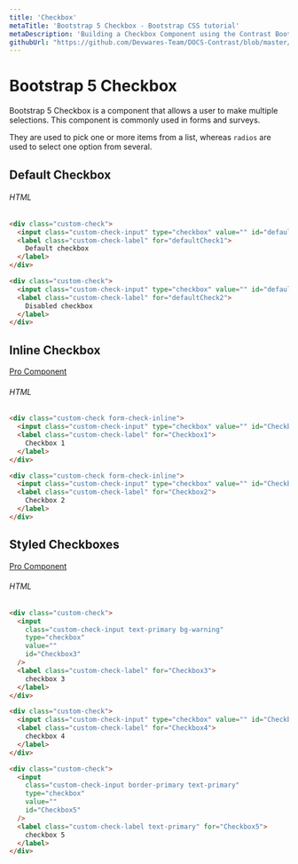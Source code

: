 ```yaml
---
title: 'Checkbox'
metaTitle: 'Bootstrap 5 Checkbox - Bootstrap CSS tutorial'
metaDescription: 'Building a Checkbox Component using the Contrast Bootstrap  Package'
githubUrl: "https://github.com/Devwares-Team/DOCS-Contrast/blob/master/content/contrast/javascript/components/checkbox.md"
---
```

<ProAlertJavaScript/>

# Bootstrap 5 Checkbox

Bootstrap 5 Checkbox is a component that allows a user to make multiple selections. This component is commonly used in forms and surveys.

They are used to pick one or more items from a list, whereas `radios` are used to select one option from several.

## Default Checkbox

<Checkbox1/>

###### HTML

```html
<div class="custom-check">
  <input class="custom-check-input" type="checkbox" value="" id="defaultCheck1" />
  <label class="custom-check-label" for="defaultCheck1">
    Default checkbox
  </label>
</div>

<div class="custom-check">
  <input class="custom-check-input" type="checkbox" value="" id="defaultCheck2" disabled />
  <label class="custom-check-label" for="defaultCheck2">
    Disabled checkbox
  </label>
</div>
```

## Inline Checkbox

<a href="/product/bootstrap-contrast-pro"><span class="badge badge-lg badge-pro">Pro Component</span></a>

<Checkbox2/>

###### HTML

```html
<div class="custom-check form-check-inline">
  <input class="custom-check-input" type="checkbox" value="" id="Checkbox1" />
  <label class="custom-check-label" for="Checkbox1">
    Checkbox 1
  </label>
</div>

<div class="custom-check form-check-inline">
  <input class="custom-check-input" type="checkbox" value="" id="Checkbox2" />
  <label class="custom-check-label" for="Checkbox2">
    Checkbox 2
  </label>
</div>
```

## Styled Checkboxes

<a href="/product/bootstrap-contrast-pro"><span class="badge badge-lg badge-pro">Pro Component</span></a>

<Checkbox3/>

###### HTML

```html
<div class="custom-check">
  <input
    class="custom-check-input text-primary bg-warning"
    type="checkbox"
    value=""
    id="Checkbox3"
  />
  <label class="custom-check-label" for="Checkbox3">
    checkbox 3
  </label>
</div>

<div class="custom-check">
  <input class="custom-check-input" type="checkbox" value="" id="Checkbox4" />
  <label class="custom-check-label" for="Checkbox4">
    checkbox 4
  </label>
</div>

<div class="custom-check">
  <input
    class="custom-check-input border-primary text-primary"
    type="checkbox"
    value=""
    id="Checkbox5"
  />
  <label class="custom-check-label text-primary" for="Checkbox5">
    checkbox 5
  </label>
</div>
```
